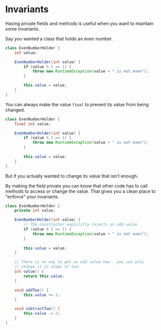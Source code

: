 # Invariants

Having private fields and methods is useful when you want
to maintain some invariants.

Say you wanted a class that holds an even number.

```java
class EvenNumberHolder {
    int value;

    EvenNumberHolder(int value) {
        if (value % 2 == 1) {
            throw new RuntimeException(value + " is not even");
        }

        this.value = value;
    }
}
```

You can always make the value `final` to prevent its value from being changed.

```java
class EvenNumberHolder {
    final int value;

    EvenNumberHolder(int value) {
        if (value % 2 == 1) {
            throw new RuntimeException(value + " is not even");
        }
        
        this.value = value;
    }
}
```

But if you actually wanted to change its value that isn't enough.

By making the field private you can know that other code has to call methods to access or
change the value. That gives you a clean place to "enforce" your invariants.

```java
class EvenNumberHolder {
    private int value;

    EvenNumberHolder(int value) {
        // The constructor explicitly rejects an odd value
        if (value % 2 == 1) {
            throw new RuntimeException(value + " is not even");
        }
        
        this.value = value;
    }

    // There is no way to get an odd value now - you can only
    // change it in steps of two.
    int value() {
        return this.value;
    }

    void addTwo() {
        this.value += 2;
    }

    void subtractTwo() {
        this.value -= 2;
    }
}
```